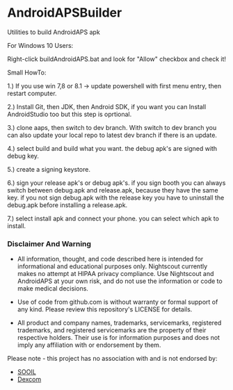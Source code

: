 # AndroidAPSBuilder
Utilities to build AndroidAPS apk

For Windows 10 Users:

Right-click buildAndroidAPS.bat and look for "Allow" checkbox and check it!


Small HowTo:

1.) If you use win 7,8 or 8.1 -> update powershell with first menu entry, then restart computer.

2.) Install Git, then JDK, then Android SDK, if you want you can Install AndroidStudio too but this step is oprtional.

3.) clone aaps, then switch to dev branch. With switch to dev branch you can also update your local repo to latest dev branch if there is an update.

4.) select build and build what you want. the debug apk's are signed with debug key. 

5.) create a signing keystore.

6.) sign your release apk's or debug apk's. if you sign booth you can always switch between debug.apk and release.apk, because they have the same key. if you not sign debug.apk with the release key you have to uninstall the debug.apk before installing a release.apk.

7.) select install apk and connect your phone. you can select which apk to install.





### Disclaimer And Warning

* All information, thought, and code described here is intended for informational and educational purposes only. Nightscout currently makes no attempt at HIPAA privacy compliance. Use Nightscout and AndroidAPS at your own risk, and do not use the information or code to make medical decisions.

* Use of code from github.com is without warranty or formal support of any kind. Please review this repository's LICENSE for details.

* All product and company names, trademarks, servicemarks, registered trademarks, and registered servicemarks are the property of their respective holders. Their use is for information purposes and does not imply any affiliation with or endorsement by them.

Please note - this project has no association with and is not endorsed by:

- [SOOIL](http://www.sooil.com/eng/)
- [Dexcom](http://www.dexcom.com/)
